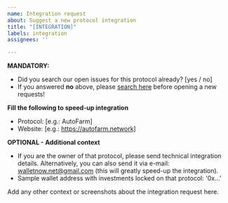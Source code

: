 ```yaml
---
name: Integration request
about: Suggest a new protocol integration
title: "[INTEGRATION]"
labels: integration
assignees: ''

---
```


**MANDATORY:**
 - Did you search our open issues for this protocol already? [yes / no]
 - If you answered **no** above, please [search here](https://github.com/wallet-now/wallet-now/labels/integration) before opening a new requests!

**Fill the following to speed-up integration**
 - Protocol: [e.g.: AutoFarm]
 - Website: [e.g.: https://autofarm.network]

**OPTIONAL - Additional context**
 - If you are the owner of that protocol, please send technical integration details. Alternatively, you can also send it via e-mail: walletnow.net@gmail.com (this will greatly speed-up the integration).
 - Sample wallet address with investments locked on that protocol: '0x...'

Add any other context or screenshots about the integration request here.
